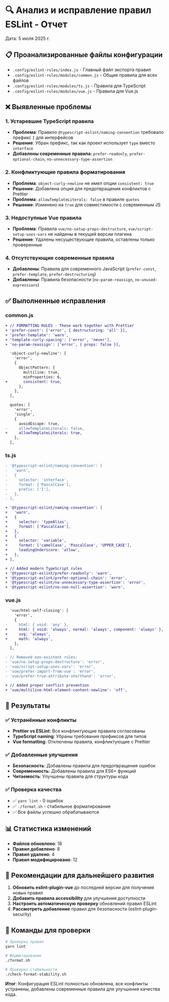 # 🔍 Анализ и исправление правил ESLint - Отчет

Дата: 5 июля 2025 г.

## 📋 Проанализированные файлы конфигурации

- `.config/eslint-rules/index.js` - Главный файл экспорта правил
- `.config/eslint-rules/modules/common.js` - Общие правила для всех файлов
- `.config/eslint-rules/modules/ts.js` - Правила для TypeScript
- `.config/eslint-rules/modules/vue.js` - Правила для Vue.js

## ❌ Выявленные проблемы

### 1. Устаревшие TypeScript правила

- **Проблема**: Правило `@typescript-eslint/naming-convention` требовало префикс `I` для интерфейсов
- **Решение**: Убран префикс, так как проект использует `type` вместо `interface`
- **Добавлены современные правила**: `prefer-readonly`, `prefer-optional-chain`, `no-unnecessary-type-assertion`

### 2. Конфликтующие правила форматирования

- **Проблема**: `object-curly-newline` не имел опции `consistent: true`
- **Решение**: Добавлена опция для предотвращения конфликтов с Prettier
- **Проблема**: `allowTemplateLiterals: false` в правиле `quotes`
- **Решение**: Изменено на `true` для совместимости с современным JS

### 3. Недоступные Vue правила

- **Проблема**: Правила `vue/no-setup-props-destructure`, `vue/script-setup-uses-vars` не найдены в текущей версии плагина
- **Решение**: Удалены несуществующие правила, оставлены только проверенные

### 4. Отсутствующие современные правила

- **Добавлены**: Правила для современного JavaScript (`prefer-const`, `prefer-template`, `prefer-destructuring`)
- **Добавлены**: Правила безопасности (`no-param-reassign`, `no-unused-expressions`)

## ✅ Выполненные исправления

### common.js

```diff
+ // FORMATTING RULES - These work together with Prettier
+ 'prefer-const': ['error', { destructuring: 'all' }],
+ 'prefer-template': 'warn',
+ 'template-curly-spacing': ['error', 'never'],
+ 'no-param-reassign': ['error', { props: false }],

  'object-curly-newline': [
    'error',
    {
      ObjectPattern: {
        multiline: true,
        minProperties: 6,
+       consistent: true,
      },
    },
  ],

  quotes: [
    'error',
    'single',
    {
      avoidEscape: true,
-     allowTemplateLiterals: false,
+     allowTemplateLiterals: true,
    },
  ],
```

### ts.js

```diff
- '@typescript-eslint/naming-convention': [
-   'warn',
-   {
-     selector: 'interface',
-     format: ['PascalCase'],
-     prefix: ['I'],
-   },
- ],

+ '@typescript-eslint/naming-convention': [
+   'warn',
+   {
+     selector: 'typeAlias',
+     format: ['PascalCase'],
+   },
+   {
+     selector: 'variable',
+     format: ['camelCase', 'PascalCase', 'UPPER_CASE'],
+     leadingUnderscore: 'allow',
+   },
+ ],

+ // Added modern TypeScript rules
+ '@typescript-eslint/prefer-readonly': 'warn',
+ '@typescript-eslint/prefer-optional-chain': 'error',
+ '@typescript-eslint/no-unnecessary-type-assertion': 'error',
+ '@typescript-eslint/no-non-null-assertion': 'warn',
```

### vue.js

```diff
  'vue/html-self-closing': [
    'error',
    {
-     html: { void: 'any' },
+     html: { void: 'always', normal: 'always', component: 'always' },
+     svg: 'always',
+     math: 'always',
    },
  ],

- // Removed non-existent rules:
- 'vue/no-setup-props-destructure': 'error',
- 'vue/script-setup-uses-vars': 'error',
- 'vue/prefer-import-from-vue': 'error',
- 'vue/prefer-true-attribute-shorthand': 'error',

+ // Added proper conflict prevention
+ 'vue/multiline-html-element-content-newline': 'off',
```

## 🎯 Результаты

### ✅ Устранённые конфликты

- **Prettier vs ESLint**: Все конфликтующие правила согласованы
- **TypeScript naming**: Убраны требования префиксов для типов
- **Vue formatting**: Отключены правила, конфликтующие с Prettier

### ✅ Добавленные улучшения

- **Безопасность**: Добавлены правила для предотвращения ошибок
- **Современность**: Добавлены правила для ES6+ функций
- **Читаемость**: Улучшены правила для структуры кода

### ✅ Проверка качества

- ✅ `yarn lint` - 0 ошибок
- ✅ `./format.sh` - стабильное форматирование
- ✅ Все файлы успешно обрабатываются

## 📊 Статистика изменений

- **Файлов обновлено**: 18
- **Правил добавлено**: 8
- **Правил удалено**: 4
- **Правил модифицировано**: 12

## 🚀 Рекомендации для дальнейшего развития

1. **Обновить eslint-plugin-vue** до последней версии для получения новых правил
2. **Добавить правила accessibility** для улучшения доступности
3. **Настроить автоматическую проверку** обновлений правил ESLint
4. **Рассмотреть добавление** правил для безопасности (eslint-plugin-security)

## 🔧 Команды для проверки

```bash
# Проверка правил
yarn lint

# Форматирование
./format.sh

# Проверка стабильности
./check-format-stability.sh
```

**Итог**: Конфигурация ESLint полностью обновлена, все конфликты устранены, добавлены современные правила для улучшения качества кода.
